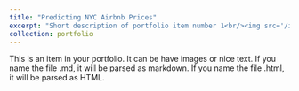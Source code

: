 ```yaml
---
title: "Predicting NYC Airbnb Prices"
excerpt: "Short description of portfolio item number 1<br/><img src='/images/airbnb-bagel.gif',width='200' height='100'>"
collection: portfolio
---
```


This is an item in your portfolio. It can be have images or nice text. If you name the file .md, it will be parsed as markdown. If you name the file .html, it will be parsed as HTML.
